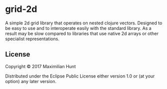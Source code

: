 # grid-2d

A simple 2d grid library that operates on nested clojure vectors. Designed to be easy to use and to interoperate easily with the standard library. As a result may be slow compared to libraries that use native 2d arrays or other specialist representations.

## License

Copyright © 2017 Maximilian Hunt

Distributed under the Eclipse Public License either version 1.0 or (at
your option) any later version.
